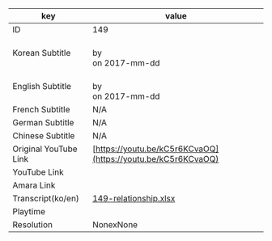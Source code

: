 |  key  |  value  |
|-------|---------|
| ID            | 149 |
| Korean Subtitle | <br>by <br>on 2017-mm-dd<br>|
| English Subtitle | <br>by <br>on 2017-mm-dd<br>|
| French Subtitle | N/A |
| German Subtitle | N/A |
| Chinese Subtitle | N/A |
| Original YouTube Link  | [https://youtu.be/kC5r6KCvaOQ](https://youtu.be/kC5r6KCvaOQ) |
| YouTube Link  |  |
| Amara Link    |  |
| Transcript(ko/en) | [149-relationship.xlsx](https://github.com/jungtosociety/dharma-qna/raw/master/sub/149/149-relationship.xlsx) |
| Playtime |  |
| Resolution | NonexNone|
